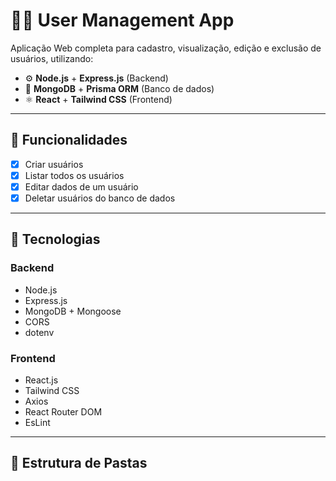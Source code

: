 # 🧑‍💼 User Management App

Aplicação Web completa para cadastro, visualização, edição e exclusão de usuários, utilizando:

- ⚙️ **Node.js** + **Express.js** (Backend)
- 🍃 **MongoDB** + **Prisma ORM** (Banco de dados)
- ⚛️ **React** + **Tailwind CSS** (Frontend)

---

## 🚀 Funcionalidades

- [x] Criar usuários
- [x] Listar todos os usuários
- [x] Editar dados de um usuário
- [x] Deletar usuários do banco de dados

---

## 🧩 Tecnologias

### Backend

- Node.js
- Express.js
- MongoDB + Mongoose
- CORS
- dotenv

### Frontend

- React.js
- Tailwind CSS
- Axios
- React Router DOM
- EsLint

---

## 📁 Estrutura de Pastas
